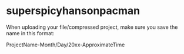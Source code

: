 # superspicyhansonpacman

When uploading your file/compressed project, make sure you save the name in this format:

ProjectName-Month/Day/20xx-ApproximateTime
